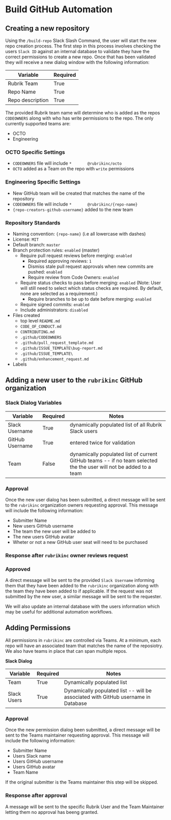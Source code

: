 # Build GitHub Automation

## Creating a new repository

Using the `/build-repo` Slack Slash Command, the user will start the new repo creation process. The first step in this process involves checking the users `Slack ID` against an internal database to validate they have the correct permissions to create a new repo. Once that has been validated they will receive a new dialog window with the following information:

| Variable         | Required |
|------------------|----------|
| Rubrik Team      | True     |
| Repo Name        | True     |
| Repo description | True     |

The provided Rubrik team name will determine who is added as the repos `CODEOWNERS` along with who has write permissions to the repo. The only currently supported teams are:

* OCTO
* Engineering

### OCTO Specific Settings

* `CODEOWNERS` file will include `*       @rubrikinc/octo`
* `OCTO` added as a Team on the repo with `write` permissions

### Engineering Specific Settings

*  New GitHub team will be created that matches the name of the repository
* `CODEOWNERS` file will include `*       @rubrikinc/{repo-name}`
* `{repo-creators-github-username}` added to the new team

### Repository Standards

* Naming convention: `{repo-name}` (i.e all lowercase with dashes)
* License: `MIT`
* Default branch: `master`
* Branch protection rules: `enabled` (master)
  * Require pull request reviews before merging: `enabled`
    * Required approving reviews: `1`
    * Dismiss stale pull request approvals when new commits are pushed: `enabled`
    * Require review from Code Owners: `enabled`
  * Require status checks to pass before merging: `enabled` (Note: User will still need to select which status checks are required. By default, none are selected as a requirement.)
    * Require branches to be up to date before merging: `enabled`
  * Require signed commits: `enabled`
  * Include administrators: `disabled`
* Files created
  * top level `README.md`
  * `CODE_OF_CONDUCT.md`
  * `CONTRIBUTING.md`
  * `.github/CODEOWNERS`
  * `.github/pull_request_template.md`
  * `.github/ISSUE_TEMPLATE\bug-report.md`
  * `.github/ISSUE_TEMPLATE\`
  * `.github/enhancement_request.md`
* Labels

## Adding a new user to the `rubrikinc` GitHub organization

### Slack Dialog Variables

| Variable        | Required | Notes                                                                                                              |
|-----------------|----------|--------------------------------------------------------------------------------------------------------------------|
| Slack Username  | True     | dynamically populated list of all Rubrik Slack users                                                               |
| GitHub Username | True     | entered twice for validation                                                                                       |
| Team            | False    | dynamically populated list of current GitHub teams -- if no team selected the the user will not be added to a team |

### Approval

Once the new user dialog has been submitted, a direct message will be sent to the `rubrikinc` organization owners requesting approval. This message will include the following information:

* Submitter Name
* New users GitHub username
* The team the new user will be added to
* The new users GitHub avatar
* Wheter or not a new GitHub user seat will need to be purchased

### Response after `rubrikinc` owner reviews request

### Approved

A direct message will be sent to the provided `Slack Username` informing them that they have been added to the `rubrikinc` organization along with the team they have been added to if applicable. If the request was not submitted by the new user, a similar message will be sent to the requester.

We will also update an internal database with the users information which may be useful for additional automation workflows.

## Adding Permissions

All permissions in `rubrikinc` are controlled via Teams. At a minimum, each repo will have an associated team that matches the name of the reposiotry. We also have teams in place that can span multiple repos.

**Slack Dialog**

| Variable    | Required | Notes                                                                             |
|-------------|----------|-----------------------------------------------------------------------------------|
| Team        | True     | Dynamically populated list                                                        |
| Slack Users | True     | Dynamically populated list -- will be associated with GitHub username in Database |

### Approval

Once the new permission dialog been submitted, a direct message will be sent to the Teams maintainer requesting approval. This message will include the following information:

* Submitter Name
* Users Slack name
* Users GitHub username
* Users GitHub avatar
* Team Name

If the original submitter is the Teams maintainer this step will be skipped.

### Response after approval

A message will be sent to the specific Rubrik User and the Team Maintainer letting them no approval has beeng granted.
